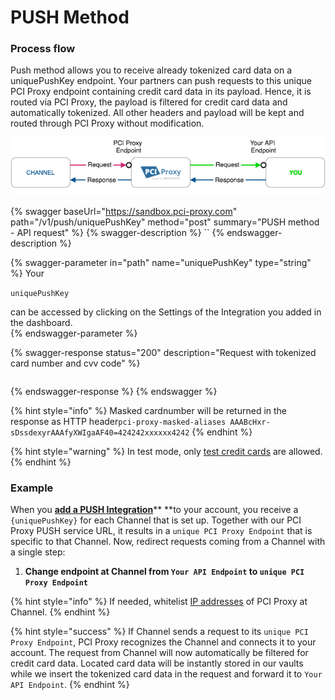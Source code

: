 # PUSH Method

### Process flow

Push method allows you to receive already tokenized card data on a uniquePushKey endpoint. Your partners can push requests to this unique PCI Proxy endpoint containing credit card data in its payload. Hence, it is routed via PCI Proxy, the payload is filtered for credit card data and automatically tokenized. All other headers and payload will be kept and routed through PCI Proxy without modification.



![Process Flow with PCI Proxy](<../../.gitbook/assets/channel_push_pciproxy_color (4).png>)

{% swagger baseUrl="https://sandbox.pci-proxy.com" path="/v1/push/uniquePushKey" method="post" summary="PUSH method - API request" %}
{% swagger-description %}
``
{% endswagger-description %}

{% swagger-parameter in="path" name="uniquePushKey" type="string" %}
Your 

`uniquePushKey`

 can be accessed by clicking on the Settings of the Integration you added in the dashboard.  
{% endswagger-parameter %}

{% swagger-response status="200" description="Request with tokenized card number and cvv code" %}
```javascript
```
{% endswagger-response %}
{% endswagger %}

{% hint style="info" %}
Masked cardnumber will be returned in the response as HTTP header`pci-proxy-masked-aliases AAABcHxr-sDssdexyrAAAfyXWIgaAF40=424242xxxxxx4242`
{% endhint %}

{% hint style="warning" %}
In test mode, only [test credit cards](../../test-card-data.md) are allowed.
{% endhint %}

### Example

When you [**add a PUSH Integration**](../../guides/pci-proxy-dashboard/add-integrations.md)** **to your account, you receive a `{uniquePushKey}` for each Channel that is set up. Together with our PCI Proxy PUSH service URL, it results in a `unique PCI Proxy Endpoint` that is specific to that Channel. Now, redirect requests coming from a Channel with a single step:

1. **Change endpoint at Channel from `Your API Endpoint` to `unique PCI Proxy Endpoint`**

{% hint style="info" %}
If needed, whitelist [IP addresses](../../resources/ip-whitelisting.md) of PCI Proxy at Channel.
{% endhint %}

{% hint style="success" %}
If Channel sends a request to its `unique PCI Proxy Endpoint`, PCI Proxy recognizes the Channel and connects it to your account. The request from Channel will now automatically be filtered for credit card data. Located card data will be instantly stored in our vaults while we insert the tokenized card data in the request and forward it to `Your API Endpoint`.
{% endhint %}
